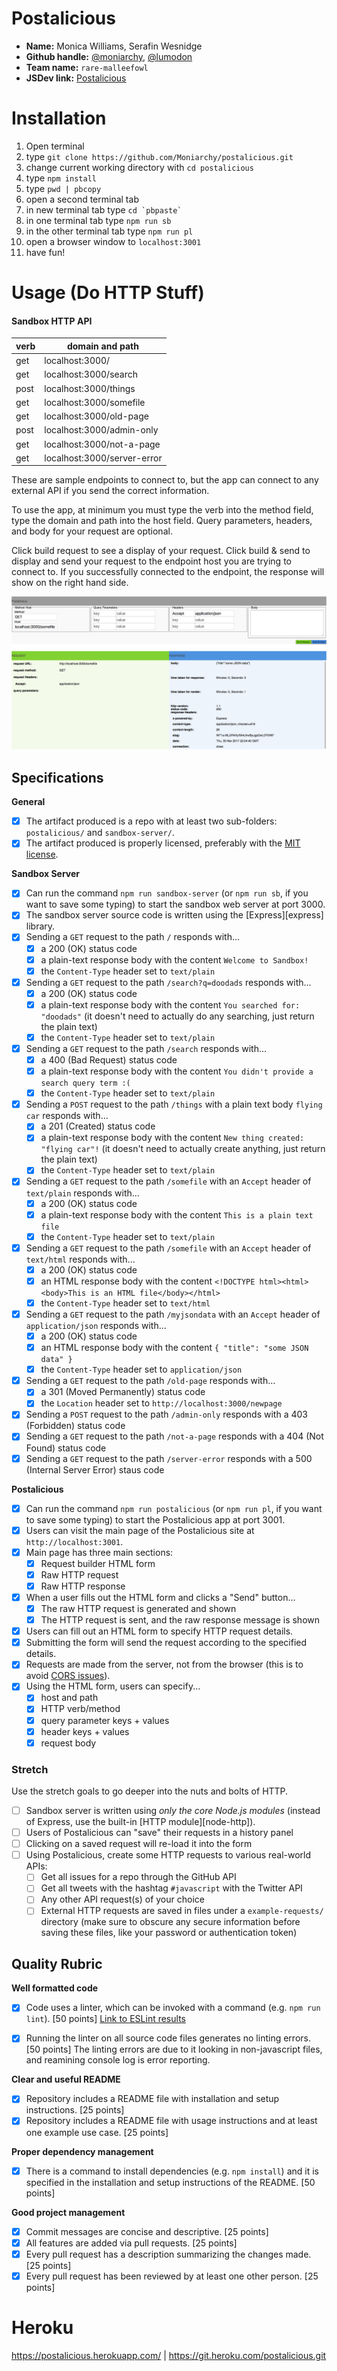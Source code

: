 # Postalicious

- **Name:** Monica Williams, Serafin Wesnidge
- **Github handle:** [@moniarchy](https://github.com/moniarchy), [@lumodon](https://github.com/lumodon)
- **Team name:** `rare-malleefowl`
- **JSDev link:** [Postalicious](http://jsdev.learnersguild.org/goals/194-Postalicious-Demystifying_HTTP.html)

# Installation
1. Open terminal
2. type `git clone https://github.com/Moniarchy/postalicious.git`
3. change current working directory with `cd postalicious`
4. type `npm install`
5. type `pwd | pbcopy`
6. open a second terminal tab
7. in new terminal tab type ``cd `pbpaste` ``
8. in one terminal tab type `npm run sb`
9. in the other terminal tab type `npm run pl`
10. open a browser window to `localhost:3001`
11. have fun!

# Usage (Do HTTP Stuff)

#### Sandbox HTTP API

| verb | domain and path                      |
| ---- | ------------------------------------ |
| get  | localhost:3000/                      |
| get  | localhost:3000/search                |
| post | localhost:3000/things                |
| get  | localhost:3000/somefile              |
| get  | localhost:3000/old-page              |
| post | localhost:3000/admin-only            |
| get  | localhost:3000/not-a-page            |
| get  | localhost:3000/server-error          |

These are sample endpoints to connect to, but the app can connect to any external API if you send the correct information.

To use the app, at minimum you must type the verb into the method field, type the domain and path into the host field. Query parameters, headers, and body for your request are optional. 

Click build request to see a display of your request.
Click build & send to display and send your request to the endpoint host you are trying to connect to. If you successfully connected to the endpoint, the response will show on the right hand side.

![Image of screen shot of usage example](https://github.com/Moniarchy/postalicious/raw/master/usageExample.png)

## Specifications

**General**

- [X] The artifact produced is a repo with at least two sub-folders: `postalicious/` and `sandbox-server/`.
- [X] The artifact produced is properly licensed, preferably with the [MIT license](https://opensource.org/licenses/MIT).

**Sandbox Server**

- [X] Can run the command `npm run sandbox-server` (or `npm run sb`, if you want to save some typing) to start the sandbox web server at port 3000.
- [X] The sandbox server source code is written using the [Express][express] library.
- [X] Sending a `GET` request to the path `/` responds with...
  - [X] a 200 (OK) status code
  - [X] a plain-text response body with the content `Welcome to Sandbox!`
  - [X] the `Content-Type` header set to `text/plain`
- [X] Sending a `GET` request to the path `/search?q=doodads` responds with...
  - [X] a 200 (OK) status code
  - [X] a plain-text response body with the content `You searched for: "doodads"` (it doesn't need to actually do any searching, just return the plain text)
  - [X] the `Content-Type` header set to `text/plain`
- [X] Sending a `GET` request to the path `/search` responds with...
  - [X] a 400 (Bad Request) status code
  - [X] a plain-text response body with the content `You didn't provide a search query term :(`
  - [X] the `Content-Type` header set to `text/plain`
- [X] Sending a `POST` request to the path `/things` with a plain text body `flying car` responds with...
  - [X] a 201 (Created) status code
  - [X] a plain-text response body with the content `New thing created: "flying car"!` (it doesn't need to actually create anything, just return the plain text)
  - [X] the `Content-Type` header set to `text/plain`
- [X] Sending a `GET` request to the path `/somefile` with an `Accept` header of `text/plain` responds with...
  - [X] a 200 (OK) status code
  - [X] a plain-text response body with the content `This is a plain text file`
  - [X] the `Content-Type` header set to `text/plain`
- [X] Sending a `GET` request to the path `/somefile` with an `Accept` header of `text/html` responds with...
  - [X] a 200 (OK) status code
  - [X] an HTML response body with the content `<!DOCTYPE html><html><body>This is an HTML file</body></html>`
  - [X] the `Content-Type` header set to `text/html`
- [X] Sending a `GET` request to the path `/myjsondata` with an `Accept` header of `application/json` responds with...
  - [X] a 200 (OK) status code
  - [X] an HTML response body with the content `{ "title": "some JSON data" }`
  - [X] the `Content-Type` header set to `application/json`
- [X] Sending a `GET` request to the path `/old-page` responds with...
  - [X] a 301 (Moved Permanently) status code
  - [X] the `Location` header set to `http://localhost:3000/newpage`
- [X] Sending a `POST` request to the path `/admin-only` responds with a 403 (Forbidden) status code
- [X] Sending a `GET` request to the path `/not-a-page` responds with a 404 (Not Found) status code
- [X] Sending a `GET` request to the path `/server-error` responds with a 500 (Internal Server Error) staus code

**Postalicious**

- [X] Can run the command `npm run postalicious` (or `npm run pl`, if you want to save some typing) to start the Postalicious app at port 3001.
- [X] Users can visit the main page of the Postalicious site at `http://localhost:3001`.
- [X] Main page has three main sections:
  - [X] Request builder HTML form
  - [X] Raw HTTP request
  - [X] Raw HTTP response
- [X] When a user fills out the HTML form and clicks a "Send" button...
  - [X] The raw HTTP request is generated and shown
  - [X] The HTTP request is sent, and the raw response message is shown
- [X] Users can fill out an HTML form to specify HTTP request details.
- [X] Submitting the form will send the request according to the specified details.
- [X] Requests are made from the server, not from the browser (this is to avoid [CORS issues](https://developer.mozilla.org/en-US/docs/Web/HTTP/Access_control_CORS)).
- [X] Using the HTML form, users can specify...
  - [X] host and path
  - [X] HTTP verb/method
  - [X] query parameter keys + values
  - [X] header keys + values
  - [X] request body

### Stretch

Use the stretch goals to go deeper into the nuts and bolts of HTTP.

- [ ] Sandbox server is written using _only the core Node.js modules_ (instead of Express, use the built-in [HTTP module][node-http]).
- [ ] Users of Postalicious can "save" their requests in a history panel
- [ ] Clicking on a saved request will re-load it into the form
- [ ] Using Postalicious, create some HTTP requests to various real-world APIs:
  - [ ] Get all issues for a repo through the GitHub API
  - [ ] Get all tweets with the hashtag `#javascript` with the Twitter API
  - [ ] Any other API request(s) of your choice
  - [ ] External HTTP requests are saved in files under a `example-requests/` directory (make sure to obscure any secure information before saving these files, like your password or authentication token)

## Quality Rubric

**Well formatted code**
- [X] Code uses a linter, which can be invoked with a command (e.g. `npm run lint`). [50 points]
[Link to ESLint results](https://github.com/Moniarchy/postalicious/blob/master/eslint_results.md)

- [X] Running the linter on all source code files generates no linting errors. [50 points]
The linting errors are due to it looking in non-javascript files, and reamining console log is error reporting.

**Clear and useful README**
- [X] Repository includes a README file with installation and setup instructions. [25 points]
- [X] Repository includes a README file with usage instructions and at least one example use case. [25 points]

**Proper dependency management**
- [X] There is a command to install dependencies (e.g. `npm install`) and it is specified in the installation and setup instructions of the README. [50 points]

**Good project management**
- [X] Commit messages are concise and descriptive. [25 points]
- [X] All features are added via pull requests. [25 points]
- [X] Every pull request has a description summarizing the changes made. [25 points]
- [X] Every pull request has been reviewed by at least one other person. [25 points]

# Heroku

https://postalicious.herokuapp.com/ | https://git.heroku.com/postalicious.git
